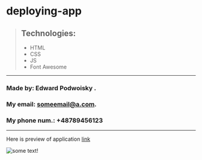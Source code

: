 # deploying-app

> ## Technologies:
> - HTML
> - CSS
> - JS
> - Font Awesome

---

### Made by: Edward Podwoisky .

### My email: [<someemail@a.com>](someemail@a.com).

### My phone num.: +48789456123

---

Here is preview of application [link](http://somelink.pl)


![some text!](https://www.thebmc.co.uk/Handlers/ArticleImageHandler.ashx?id=7467&index=0&w=605&h=434)

